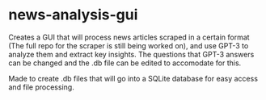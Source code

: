 # news-analysis-gui

Creates a GUI that will process news articles scraped in a certain format (The full repo for the scraper is still being worked on), and use GPT-3 to analyze them and extract key insights. The questions that GPT-3 answers can be changed and the .db file can be edited to accomodate for this. 

Made to create .db files that will go into a SQLite database for easy access and file processing.
